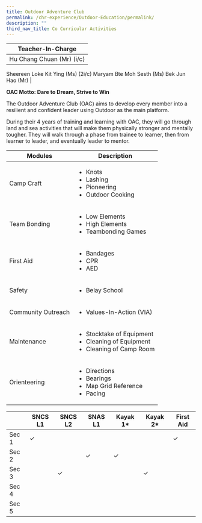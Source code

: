 ```yaml
---
title: Outdoor Adventure Club
permalink: /chr-experience/Outdoor-Education/permalink/
description: ""
third_nav_title: Co Curricular Activities
---
```


| Teacher-In-Charge |
| -------- | 
| Hu Chang Chuan (Mr) (i/c)
Sheereen Loke Kit Ying (Ms) (2i/c)
Maryam Bte Moh Sesth (Ms)
Bek Jun Hao (Mr) 
|

**OAC Motto: Dare to Dream, Strive to Win**

The Outdoor Adventure Club (OAC) aims to develop every member into a resilient and confident leader using Outdoor as the main platform.

During their 4 years of training and learning with OAC, they will go through land and sea activities that will make them physically stronger and mentally tougher. They will walk through a phase from trainee to learner, then from learner to leader, and eventually leader to mentor.



| Modules | Description |
| -------- | -------- | 
| Camp Craft | <ul> <li> Knots <li> Lashing <li> Pioneering <li> Outdoor Cooking| 
| Team Bonding | <ul> <li> Low Elements <li> High Elements <li> Teambonding Games | 
| First Aid | <ul> <li> Bandages <li> CPR <li> AED| 
| Safety | <ul> <li> Belay School| 
| Community Outreach | <ul> <li> Values-In-Action (VIA)|
| Maintenance | <ul> <li> Stocktake of Equipment <li> Cleaning of Equipment <li> Cleaning of Camp Room| 
| Orienteering | <ul> <li> Directions <li> Bearings <li> Map Grid Reference <li> Pacing| 

|   | SNCS L1 | SNCS L2 | SNAS L1 | Kayak 1* | Kayak 2* | First Aid |
| -------- | -------- | -------- | ------- | -------- | -------- | -------- |
| Sec 1 | &check; |||||&check;|
| Sec 2 ||| &check;| &check; |||
| Sec 3 || &check; ||| &check; ||
| Sec 4 |||||||
| Sec 5 |||||||
